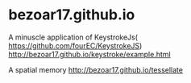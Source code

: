 bezoar17.github.io
==================
A minuscle application of KeystrokeJs( https://github.com/fourEC/KeystrokeJS)
http://bezoar17.github.io/keystroke/example.html

A spatial memory
http://bezoar17.github.io/tessellate


